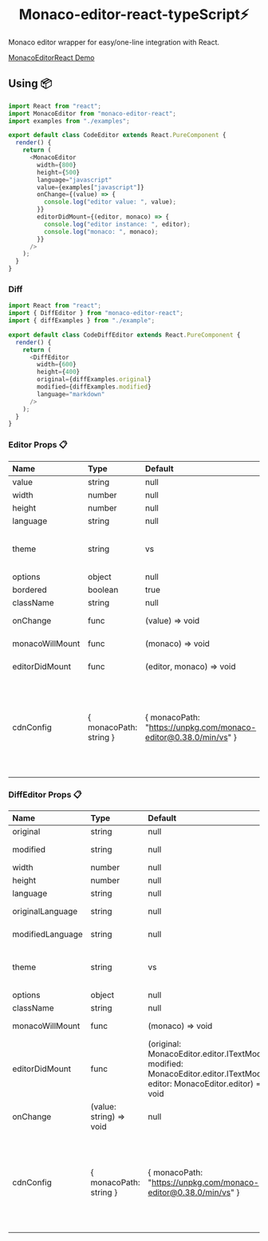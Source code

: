 <h1 align='center'>Monaco-editor-react-typeScript⚡</h1>

Monaco editor wrapper for easy/one-line integration with React.

[MonacoEditorReact Demo](https://monaco-editor-react.netlify.app/)

## **Using 📦**

```javascript
import React from "react";
import MonacoEditor from "monaco-editor-react";
import examples from "./examples";

export default class CodeEditor extends React.PureComponent {
  render() {
    return (
      <MonacoEditor
        width={800}
        height={500}
        language="javascript"
        value={examples["javascript"]}
        onChange={(value) => {
          console.log("editor value: ", value);
        }}
        editorDidMount={(editor, monaco) => {
          console.log("editor instance: ", editor);
          console.log("monaco: ", monaco);
        }}
      />
    );
  }
}
```

### Diff

```javascript
import React from "react";
import { DiffEditor } from "monaco-editor-react";
import { diffExamples } from "./example";

export default class CodeDiffEditor extends React.PureComponent {
  render() {
    return (
      <DiffEditor
        width={600}
        height={400}
        original={diffExamples.original}
        modified={diffExamples.modified}
        language="markdown"
      />
    );
  }
}
```


### Editor Props 📋

| Name | Type | Default | Description |
|:--------------|:-------------|:-------------|:---------------|
| value | string | null | editor value |
| width | number | null | editor width |
| height | number | null | editor height |
| language | string | null | editor language |
| theme | string | vs | vs, vs-dark, active4d, clouds, chrome, monokai, solarized-dark, solarized-light |
| options | object | null | [IEditorOptions](https://microsoft.github.io/monaco-editor/api/interfaces/monaco.editor.ieditoroptions.html) |
| bordered | boolean | true | need bordered ? |
| className | string | null | wrapper class name |
| onChange | func | (value) => void | triggered when the editor value changes |
| monacoWillMount | func | (monaco) => void | triggered when the monaco will mounted |
| editorDidMount | func | (editor, monaco) => void | triggered when the editor did mounted |
| cdnConfig | { monacoPath: string } | { monacoPath: "https://unpkg.com/monaco-editor@0.38.0/min/vs" } | custom cdn path, notice: `monacoPath` such as: "`https://your-custom-cdn-path/monaco-editor@version/min/vs`", the end of the path can only be "`/monaco-editor@version/min/vs`", no need for "`/xxx.js`" |


### DiffEditor Props 📋

| Name | Type | Default | Description |
|:--------------|:-------------|:-------------|:---------------|
| original | string | null | diff editor original value |
| modified | string | null | diff editor modified value |
| width | number | null | diff editor width |
| height | number | null | diff editor height |
| language | string | null | diff editor language |
| originalLanguage | string | null | diff editor original language |
| modifiedLanguage | string | null | diff editor modified language |
| theme | string | vs | vs, vs-dark, active4d, clouds, chrome, monokai, solarized-dark, solarized-light |
| options | object | null | [IDiffEditorOptions](https://microsoft.github.io/monaco-editor/api/interfaces/monaco.editor.idiffeditorconstructionoptions.html) |
| className | string | null | wrapper class name |
| monacoWillMount | func | (monaco) => void | triggered when the monaco will mounted |
| editorDidMount | func | (original: MonacoEditor.editor.ITextModel, modified: MonacoEditor.editor.ITextModel, editor: MonacoEditor.editor) => void | triggered when the diff editor did mounted |
| onChange | (value: string) => void | null | modified model content change |
| cdnConfig | { monacoPath: string } | { monacoPath: "https://unpkg.com/monaco-editor@0.38.0/min/vs" } | custom cdn path, notice: `monacoPath` such as: "`https://your-custom-cdn-path/monaco-editor@version/min/vs`", the end of the path can only be "`/monaco-editor@version/min/vs`", no need for "`/xxx.js`" |
